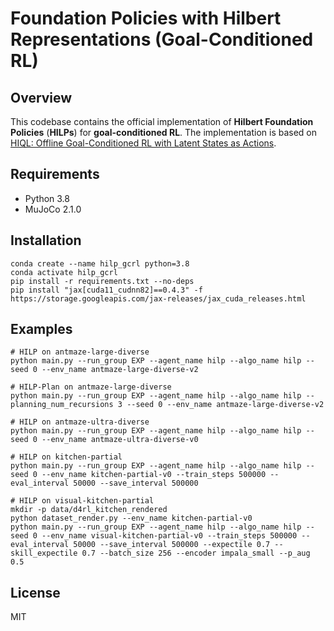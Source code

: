 # Foundation Policies with Hilbert Representations (Goal-Conditioned RL)

## Overview
This codebase contains the official implementation of **Hilbert Foundation Policies** (**HILPs**) for **goal-conditioned RL**.
The implementation is based on [HIQL: Offline Goal-Conditioned RL with Latent States as Actions](https://github.com/seohongpark/HIQL).

## Requirements
* Python 3.8
* MuJoCo 2.1.0

## Installation
```
conda create --name hilp_gcrl python=3.8
conda activate hilp_gcrl
pip install -r requirements.txt --no-deps
pip install "jax[cuda11_cudnn82]==0.4.3" -f https://storage.googleapis.com/jax-releases/jax_cuda_releases.html
```

## Examples
```
# HILP on antmaze-large-diverse
python main.py --run_group EXP --agent_name hilp --algo_name hilp --seed 0 --env_name antmaze-large-diverse-v2

# HILP-Plan on antmaze-large-diverse
python main.py --run_group EXP --agent_name hilp --algo_name hilp --planning_num_recursions 3 --seed 0 --env_name antmaze-large-diverse-v2

# HILP on antmaze-ultra-diverse
python main.py --run_group EXP --agent_name hilp --algo_name hilp --seed 0 --env_name antmaze-ultra-diverse-v0

# HILP on kitchen-partial
python main.py --run_group EXP --agent_name hilp --algo_name hilp --seed 0 --env_name kitchen-partial-v0 --train_steps 500000 --eval_interval 50000 --save_interval 500000 

# HILP on visual-kitchen-partial
mkdir -p data/d4rl_kitchen_rendered
python dataset_render.py --env_name kitchen-partial-v0
python main.py --run_group EXP --agent_name hilp --algo_name hilp --seed 0 --env_name visual-kitchen-partial-v0 --train_steps 500000 --eval_interval 50000 --save_interval 500000 --expectile 0.7 --skill_expectile 0.7 --batch_size 256 --encoder impala_small --p_aug 0.5
```

## License

MIT